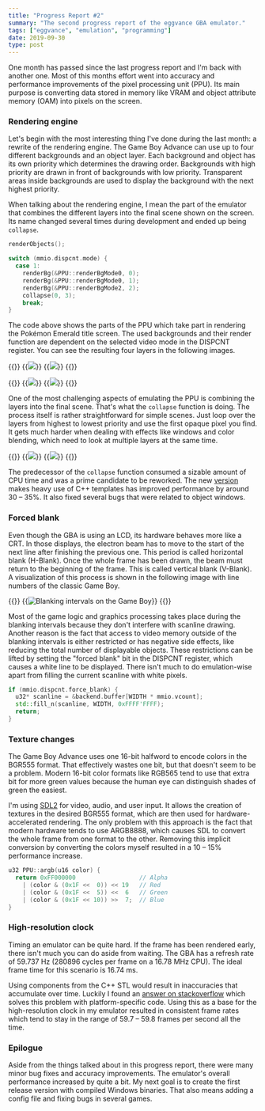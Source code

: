 ```yaml
---
title: "Progress Report #2"
summary: "The second progress report of the eggvance GBA emulator."
tags: ["eggvance", "emulation", "programming"]
date: 2019-09-30
type: post
---
```

One month has passed since the last progress report and I'm back with another one. Most of this months effort went into accuracy and performance improvements of the pixel processing unit (PPU). Its main purpose is converting data stored in memory like VRAM and object attribute memory (OAM) into pixels on the screen.

### Rendering engine
Let's begin with the most interesting thing I've done during the last month: a rewrite of the rendering engine. The Game Boy Advance can use up to four different backgrounds and an object layer. Each background and object has its own priority which determines the drawing order. Backgrounds with high priority are drawn in front of backgrounds with low priority. Transparent areas inside backgrounds are used to display the background with the next highest priority.

When talking about the rendering engine, I mean the part of the emulator that combines the different layers into the final scene shown on the screen. Its name changed several times during development and ended up being `collapse`.

```cpp
renderObjects();

switch (mmio.dispcnt.mode) {
  case 1:
    renderBg(&PPU::renderBgMode0, 0);
    renderBg(&PPU::renderBgMode0, 1);
    renderBg(&PPU::renderBgMode2, 2);
    collapse(0, 3);
    break;
}
```

The code above shows the parts of the PPU which take part in rendering the Pokémon Emerald title screen. The used backgrounds and their render function are dependent on the selected video mode in the DISPCNT register. You can see the resulting four layers in the following images.

{{<flex>}}
  {{<image src="eggvance/emerald-layer-bg0.png" caption="Background layer 0">}}
  {{<image src="eggvance/emerald-layer-bg1.png" caption="Background layer 1">}}
{{</flex>}}

{{<flex>}}
  {{<image src="eggvance/emerald-layer-bg2.png" caption="Background layer 2">}}
  {{<image src="eggvance/emerald-layer-obj.png" caption="Object layer">}}
{{</flex>}}

One of the most challenging aspects of emulating the PPU is combining the layers into the final scene. That's what the `collapse` function is doing. The process itself is rather straightforward for simple scenes. Just loop over the layers from highest to lowest priority and use the first opaque pixel you find. It gets much harder when dealing with effects like windows and color blending, which need to look at multiple layers at the same time.

{{<flex>}}
  {{<image src="eggvance/emerald-layer-blend.png" caption="Blending backgrounds 0 and 1">}}
  {{<image src="eggvance/emerald-title-screen.png" caption="Final scene">}}
{{</flex>}}

The predecessor of the `collapse` function consumed a sizable amount of CPU time and was a prime candidate to be reworked. The new [version](https://github.com/jsmolka/eggvance/blob/d89f078a1ecf74c98837cc26b8f9ee2c6a1980f5/eggvance/src/ppu/collapse.inl) makes heavy use of C++ templates has improved performance by around 30 &ndash; 35%. It also fixed several bugs that were related to object windows.

### Forced blank
Even though the GBA is using an LCD, its hardware behaves more like a CRT. In those displays, the electron beam has to move to the start of the next line after finishing the previous one. This period is called horizontal blank (H-Blank). Once the whole frame has been drawn, the beam must return to the beginning of the frame. This is called vertical blank (V-Blank). A visualization of this process is shown in the following image with line numbers of the classic Game Boy.

{{<flex>}}
  {{<image src="eggvance/blanking-intervals.png" caption="Blanking intervals on the classic Game Boy ([source](http://imrannazar.com/GameBoy-Emulation-in-JavaScript:-GPU-Timings))" alt="Blanking intervals on the Game Boy" class="sm:w-1/2">}}
{{</flex>}}

Most of the game logic and graphics processing takes place during the blanking intervals because they don't interfere with scanline drawing. Another reason is the fact that access to video memory outside of the blanking intervals is either restricted or has negative side effects, like reducing the total number of displayable objects. These restrictions can be lifted by setting the "forced blank" bit in the DISPCNT register, which causes a white line to be displayed. There isn't much to do emulation-wise apart from filling the current scanline with white pixels.

```cpp
if (mmio.dispcnt.force_blank) {
  u32* scanline = &backend.buffer[WIDTH * mmio.vcount];
  std::fill_n(scanline, WIDTH, 0xFFFF'FFFF);
  return;
}
```

### Texture changes
The Game Boy Advance uses one 16-bit halfword to encode colors in the BGR555 format. That effectively wastes one bit, but that doesn't seem to be a problem. Modern 16-bit color formats like RGB565 tend to use that extra bit for more green values because the human eye can distinguish shades of green the easiest.

I'm using [SDL2](https://www.libsdl.org/) for video, audio, and user input. It allows the creation of textures in the desired BGR555 format, which are then used for hardware-accelerated rendering. The only problem with this approach is the fact that modern hardware tends to use ARGB8888, which causes SDL to convert the whole frame from one format to the other. Removing this implicit conversion by converting the colors myself resulted in a 10 &ndash; 15% performance increase.

```cpp
u32 PPU::argb(u16 color) {
  return 0xFF000000                  // Alpha
    | (color & (0x1F <<  0)) << 19   // Red
    | (color & (0x1F <<  5)) <<  6   // Green
    | (color & (0x1F << 10)) >>  7;  // Blue
}
```

### High-resolution clock
Timing an emulator can be quite hard. If the frame has been rendered early, there isn't much you can do aside from waiting. The GBA has a refresh rate of 59.737 Hz (280896 cycles per frame on a 16.78 MHz CPU). The ideal frame time for this scenario is 16.74 ms.

Using components from the C++ STL would result in inaccuracies that accumulate over time. Luckily I found an [answer on stackoverflow](https://stackoverflow.com/a/41862592) which solves this problem with platform-specific code. Using this as a base for the high-resolution clock in my emulator resulted in consistent frame rates which tend to stay in the range of 59.7 &ndash; 59.8 frames per second all the time.

### Epilogue
Aside from the things talked about in this progress report, there were many minor bug fixes and accuracy improvements. The emulator's overall performance increased by quite a bit. My next goal is to create the first release version with compiled Windows binaries. That also means adding a config file and fixing bugs in several games.
